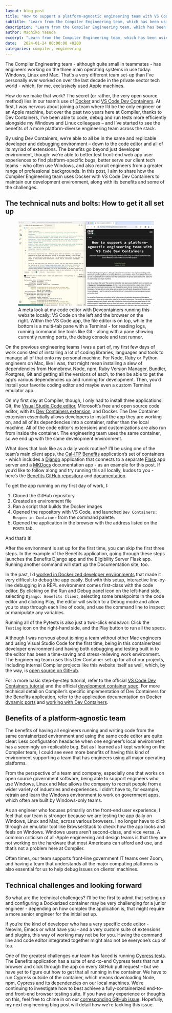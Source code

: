 ```yaml
---
layout: blog_post
title: "How to support a platform-agnostic engineering team with VS Code Dev Containers"
subtitle: "Learn from the Compiler Engineering team, which has been using VS Code Dev Containers daily across Windows, Linux and Mac on all of their projects."
description: "Learn from the Compiler Engineering team, which has been using VS Code Dev Containers daily across Windows, Linux and Mac on all of their projects."
author: Machiko Yasuda
excerpt: "Learn from the Compiler Engineering team, which has been using VS Code Dev Containers daily across Windows, Linux and Mac on all of their projects."
date:   2024-01-24 00:00:00 +0200
categories: compiler, engineering
---
```


The Compiler Engineering team - although quite small in teammates - has engineers working on the three main operating systems in use today: Windows, Linux and Mac. That's a very different team set-up than I've personally ever worked on over the last decade in the private sector tech world - which, for me, exclusively used Apple machines. 

How do we make that work? The secret (or rather, the very open source method) lies in our team’s use of [Docker](https://www.docker.com/) and [VS Code Dev Containers](https://code.visualstudio.com/docs/devcontainers/containers). At first, I was nervous about joining a team where I’d be the only engineer on an Apple machine, but over the past two years here at Compiler, thanks to Dev Containers, I’ve been able to code, debug and run tests more efficiently alongside my Windows and Linux colleagues – and I’ve started to see the benefits of a more platform-diverse engineering team across the stack.

By using Dev Containers, we’re able to all be in the same and replicable developer and debugging environment – down to the code editor and all of its myriad of extensions. The benefits go beyond just developer environment, though: we’re able to better test front-end web app user experiences to find platform-specific bugs, better serve our client tech teams - who often use Windows, and also recruit engineers from a greater range of professional backgrounds. In this post, I aim to share how the Compiler Engineering team uses Docker with VS Code Dev Containers to maintain our development environment, along with its benefits and some of the challenges.

## The technical nuts and bolts: How to get it all set up

<figure>
    <img src="/assets/blog/2024/2024-1-vscode-devcontainer-post-screenshot-1.jpg" alt="A meta look at my code editor with Devcontainers running this website locally: VS Code on the left and the browser on the right. Within the VS Code app, the file editor is on top, while the bottom is a multi-tab pane with a Terminal - for reading logs, running command line tools like Git - along with a pane showing currently running ports, the debug console and test runner." />
    <figcaption>A meta look at my code editor with Devcontainers running this website locally: VS Code on the left and the browser on the right. Within the VS Code app, the file editor is on top, while the bottom is a multi-tab pane with a Terminal - for reading logs, running command line tools like Git - along with a pane showing currently running ports, the debug console and test runner.</figcaption>
</figure>

On the previous engineering teams I was a part of, my first few days of work consisted of installing a lot of coding libraries, languages and tools to manage all of that onto my personal machine. For Node, Ruby or Python engineers on Mac, like I was, that might mean installing a slew of dependencies from Homebrew, Node, npm, Ruby Version Manager, Bundler, Postgres, Git and getting all the versions of each, to then be able to get the app’s various dependencies up and running for development. Then, you’d install your favorite coding editor and maybe even a custom Terminal emulator app.

On my first day at Compiler, though, I only had to install three applications: Git, the [Visual Studio Code editor](https://code.visualstudio.com/), Microsoft’s free and open source code editor, with its [Dev Containers extension](https://marketplace.visualstudio.com/items?itemName=ms-vscode-remote.remote-containers), and Docker. The Dev Container extension essentially allows developers to install the app they are working on, and all of its dependencies into a container, rather than the local machine. All of the code editor’s extensions and customizations are also run from inside the container. The engineering team uses the same container, so we end up with the same development environment.

What does that look like as a daily work routine? I’ll be using one of the team’s main client apps, the [Cal-ITP](https://www.calitp.org/) [Benefits](https://benefits.calitp.org/) application’s set of containers - which includes a [Django](https://www.djangoproject.com/) application that connects to a separate [Flask](https://flask.palletsprojects.com/en/3.0.x/) app server and a [MKDocs](https://www.mkdocs.org/) documentation app - as an example for this post. If you’d like to follow along and try running this all locally, kudos to you - here’s the [Benefits GitHub repository](https://github.com/cal-itp/benefits) and [documentation](https://docs.calitp.org/benefits/development/).

To get the app running on my first day of work, I:

1. Cloned the GitHub repository
1. Created an environment file
1. Ran a script that builds the Docker images
1. Opened the repository with VS Code, and launched `Dev Containers: Reopen in Container` from the command palette.
1. Opened the application in the browser with the address listed on the `PORTS` tab.

And that’s it!

After the environment is set up for the first time, you can skip the first three steps. In the example of the Benefits application, going through these steps launches the Benefits Django app and the Eligibility Server Flask app. Running another command will start up the Documentation site, too.

In the past, I’d [worked in Dockerized developer environments](https://web.archive.org/web/20200423065935/https://blog.reactioncommerce.com/dev-tips-debugging-reaction-docker-container/) that made it very difficult to debug the app easily. But with this setup, interactive line-by-line debugging in a REPL environment comes first-class with the code editor. By clicking on the Run and Debug panel icon on the left-hand side, selecting `Django: Benefits Client`, selecting some breakpoints in the code editor and clicking Play, the editor will switch to a Debug mode and allow you to step through each line of code, and use the command line to inspect or manipulate any variables.

Running all of the Pytests is also just a two-click endeavor: Click the `Testing` icon on the right-hand side, and the Play button to run all the specs.

Although I was nervous about joining a team without other Mac engineers and using Visual Studio Code for the first time, being in this containerized developer environment and having both debugging and testing built in to the editor has been a time-saving and stress-relieving work environment. The Engineering team uses this Dev Container set up for all of our projects, including internal Compiler projects like this website itself as well, which, by the way, is [open source on GitHub](https://github.com/compilerla/compiler.la/).

For a more basic step-by-step tutorial, refer to the official [VS Code Dev Containers tutorial](https://code.visualstudio.com/docs/devcontainers/tutorial) and the official [development container spec](https://containers.dev/overview). For more technical detail on Compiler’s specific implementation of Dev Containers for the Benefits application, refer to the application documentation on [Docker dynamic ports](https://docs.calitp.org/benefits/development/docker-dynamic-ports/) and [working with Dev Containers](https://docs.calitp.org/benefits/development/).


## Benefits of a platform-agnostic team

The benefits of having all engineers running and writing code from the same containerized environment and using the same code editor are quite clear: Less configuration headache when one engineer’s local environment has a seemingly un-replicable bug. But as I learned as I kept working on the Compiler team, I could see even more benefits of having this kind of environment supporting a team that has engineers using all major operating platforms.

From the perspective of a team and company, especially one that works on open source government software, being able to support engineers who use Windows, Linux and Mac allows the company to recruit people from a wider variety of industries and experiences. I didn’t have to, for example, retrain and learn the Windows environment to work on government apps, which often are built by Windows-only teams.

As an engineer who focuses primarily on the front-end user experience, I feel that our team is stronger because we are testing the app daily on Windows, Linux and Mac, across various browsers. I no longer have to click through an emulator tool like BrowserStack to check how the app looks and feels on Windows. Windows users aren’t second-class, and vice versa. A common criticism of all-Apple engineering and design teams is that they are not working on the hardware that most Americans can afford and use, and that’s not a problem here at Compiler.

Often times, our team supports front-line government IT teams over Zoom, and having a team that understands all the major computing platforms is also essential for us to help debug issues on clients’ machines.

## Technical challenges and looking forward

So what are the technical challenges? I’ll be the first to admit that setting up and configuring a Dockerized container may be very challenging for a junior engineer - depending on how complex the application is, that might require a more senior engineer for the initial set up.

If you’re the kind of developer who has a very specific code editor - Neovim, Emacs or what have you - and a very custom suite of extensions and plugins, this way of working may not be for you. Having the command line and code editor integrated together might also not be everyone’s cup of tea.

One of the greatest challenges our team has faced is running [Cypress tests](https://www.cypress.io/). The Benefits application has a suite of end-to-end Cypress tests that run a browser and click through the app on every GitHub pull request – but we have yet to figure out how to get that all running in the container. We have to run Cypress outside of the container, which means downloading Node, npm, Cypress and its dependencies on our local machines. We’re continuing to investigate how to best achieve a fully-containerized end-to-end front-end browser testing suite. If you have any experience or thoughts on this, feel free to chime in on our [corresponding GitHub issue](https://github.com/cal-itp/benefits/issues/681). Hopefully, my next engineering blog post will detail how we’re tackling this issue.
